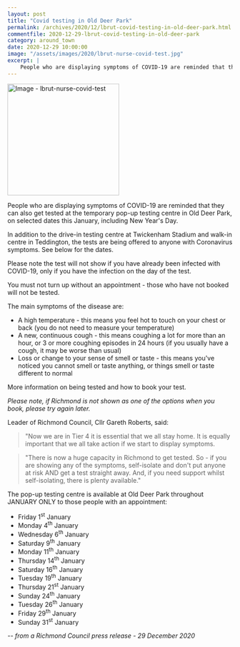 ```yaml
---
layout: post
title: "Covid testing in Old Deer Park"
permalink: /archives/2020/12/lbrut-covid-testing-in-old-deer-park.html
commentfile: 2020-12-29-lbrut-covid-testing-in-old-deer-park
category: around_town
date: 2020-12-29 10:00:00
image: "/assets/images/2020/lbrut-nurse-covid-test.jpg"
excerpt: |
    People who are displaying symptoms of COVID-19 are reminded that they can also get tested at the temporary pop-up testing centre in Old Deer Park, on selected dates this January, including New Year's Day.
---
```

<a href="/assets/images/2020/lbrut-nurse-covid-test.jpg" title="Click for a larger image"><img src="/assets/images/2020/lbrut-nurse-covid-test-thumb.jpg" width="250" alt="Image - lbrut-nurse-covid-test"  class="photo right"/></a>

People who are displaying symptoms of COVID-19 are reminded that they can also get tested at the temporary pop-up testing centre in Old Deer Park, on selected dates this January, including New Year's Day.

In addition to the drive-in testing centre at Twickenham Stadium and walk-in centre in Teddington, the tests are being offered to anyone with Coronavirus symptoms. See below for the dates.

Please note the test will not show if you have already been infected with COVID-19, only if you have the infection on the day of the test.

You must not turn up without an appointment - those who have not booked will not be tested.

The main symptoms of the disease are:

- A high temperature - this means you feel hot to touch on your chest or back (you do not need to measure your temperature)
- A new, continuous cough - this means coughing a lot for more than an hour, or 3 or more coughing episodes in 24 hours (if you usually have a cough, it may be worse than usual)
- Loss or change to your sense of smell or taste - this means you've noticed you cannot smell or taste anything, or things smell or taste different to normal

More information on being tested and how to book your test.

*Please note, if Richmond is not shown as one of the options when you book, please try again later.*

Leader of Richmond Council, Cllr Gareth Roberts, said:

> "Now we are in Tier 4 it is essential that we all stay home. It is equally important that we all take action if we start to display symptoms.

> "There is now a huge capacity in Richmond to get tested. So - if you are showing any of the symptoms, self-isolate and don't put anyone at risk AND get a test straight away.  And, if you need support whilst self-isolating, there is plenty available."

The pop-up testing centre is available at Old Deer Park throughout JANUARY ONLY to those people with an appointment:


- Friday 1<sup>st</sup> January
- Monday 4<sup>th</sup> January
- Wednesday 6<sup>th</sup> January
- Saturday 9<sup>th</sup> January
- Monday 11<sup>th</sup> January
- Thursday 14<sup>th</sup> January
- Saturday 16<sup>th</sup> January
- Tuesday 19<sup>th</sup> January
- Thursday 21<sup>st</sup> January
- Sunday 24<sup>th</sup> January
- Tuesday 26<sup>th</sup> January
- Friday 29<sup>th</sup> January
- Sunday 31<sup>st</sup> January


<cite>-- from a Richmond Council press release - 29 December 2020</cite>
